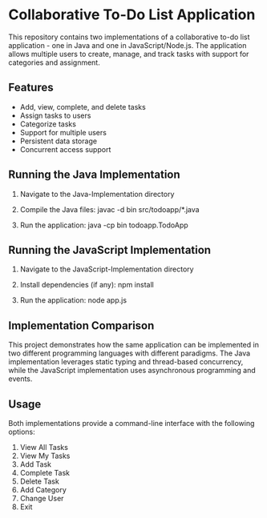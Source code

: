 # Collaborative To-Do List Application

This repository contains two implementations of a collaborative to-do list application - one in Java and one in JavaScript/Node.js. The application allows multiple users to create, manage, and track tasks with support for categories and assignment.

## Features

- Add, view, complete, and delete tasks
- Assign tasks to users
- Categorize tasks
- Support for multiple users
- Persistent data storage
- Concurrent access support

## Running the Java Implementation

1. Navigate to the Java-Implementation directory
2. Compile the Java files:
javac -d bin src/todoapp/*.java


3. Run the application:
java -cp bin todoapp.TodoApp



## Running the JavaScript Implementation

1. Navigate to the JavaScript-Implementation directory
2. Install dependencies (if any):
npm install


3. Run the application:
node app.js


## Implementation Comparison

This project demonstrates how the same application can be implemented in two different programming languages with different paradigms. The Java implementation leverages static typing and thread-based concurrency, while the JavaScript implementation uses asynchronous programming and events.

## Usage

Both implementations provide a command-line interface with the following options:

1. View All Tasks
2. View My Tasks
3. Add Task
4. Complete Task
5. Delete Task
6. Add Category
7. Change User
8. Exit

